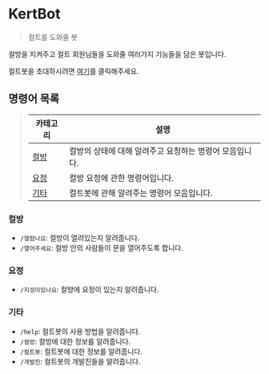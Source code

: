 # KertBot

> 컬트를 도와줄 봇

컬방을 지켜주고 컬트 회원님들을 도와줄 여러가지 기능들을 담은 봇입니다.

컬트봇을 초대하시려면 [여기](https://discord.com/oauth2/authorize?client_id=976727339239100466&permissions=0&scope=bot%20applications.commands)를 클릭해주세요.

## 명령어 목록
> | 카테고리        | 설명                                                      |
> |-----------------|-----------------------------------------------------------|
> | [컬방](#컬방)   | 컬방의 상태에 대해 알려주고 요청하는 명령어 모음입니다.   |
> | [요정](#요정)   | 컬방 요정에 관한 명령어입니다.                            |
> | [기타](#기타)   | 컬트봇에 관해 알려주는 명령어 모음입니다.                 |

### 컬방

- `/열렸나요`: 컬방이 열려있는지 알려줍니다.
- `/열어주세요`: 컬방 안의 사람들이 문을 열어주도록 합니다.

### 요정

- `/지성이있나요`: 컬방에 요정이 있는지 알려줍니다.

### 기타

- `/help`: 컬트봇의 사용 방법을 알려줍니다.
- `/컬방`: 컬방에 대한 정보를 알려줍니다.
- `/컬트봇`: 컬트봇에 대한 정보를 알려줍니다.
- `/개발진`: 컬트봇의 개발진들을 알려줍니다.